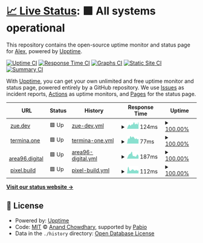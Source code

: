 # [📈 Live Status](https://zuedev.github.io/my-upptime): <!--live status--> **🟩 All systems operational**

This repository contains the open-source uptime monitor and status page for [Alex](zue.dev), powered by [Upptime](https://github.com/upptime/upptime).

[![Uptime CI](https://github.com/zuedev/my-upptime/workflows/Uptime%20CI/badge.svg)](https://github.com/zuedev/my-upptime/actions?query=workflow%3A%22Uptime+CI%22)
[![Response Time CI](https://github.com/zuedev/my-upptime/workflows/Response%20Time%20CI/badge.svg)](https://github.com/zuedev/my-upptime/actions?query=workflow%3A%22Response+Time+CI%22)
[![Graphs CI](https://github.com/zuedev/my-upptime/workflows/Graphs%20CI/badge.svg)](https://github.com/zuedev/my-upptime/actions?query=workflow%3A%22Graphs+CI%22)
[![Static Site CI](https://github.com/zuedev/my-upptime/workflows/Static%20Site%20CI/badge.svg)](https://github.com/zuedev/my-upptime/actions?query=workflow%3A%22Static+Site+CI%22)
[![Summary CI](https://github.com/zuedev/my-upptime/workflows/Summary%20CI/badge.svg)](https://github.com/zuedev/my-upptime/actions?query=workflow%3A%22Summary+CI%22)

With [Upptime](https://upptime.js.org), you can get your own unlimited and free uptime monitor and status page, powered entirely by a GitHub repository. We use [Issues](https://github.com/zuedev/my-upptime/issues) as incident reports, [Actions](https://github.com/zuedev/my-upptime/actions) as uptime monitors, and [Pages](https://zuedev.github.io/my-upptime) for the status page.

<!--start: status pages-->
<!-- This summary is generated by Upptime (https://github.com/upptime/upptime) -->
<!-- Do not edit this manually, your changes will be overwritten -->
<!-- prettier-ignore -->
| URL | Status | History | Response Time | Uptime |
| --- | ------ | ------- | ------------- | ------ |
| <img alt="" src="https://icons.duckduckgo.com/ip3/zue.dev.ico" height="13"> [zue.dev](https://zue.dev) | 🟩 Up | [zue-dev.yml](https://github.com/zuedev/my-upptime/commits/HEAD/history/zue-dev.yml) | <details><summary><img alt="Response time graph" src="./graphs/zue-dev/response-time-week.png" height="20"> 124ms</summary><br><a href="https://zuedev.github.io/my-upptime/history/zue-dev"><img alt="Response time 124" src="https://img.shields.io/endpoint?url=https%3A%2F%2Fraw.githubusercontent.com%2Fzuedev%2Fmy-upptime%2FHEAD%2Fapi%2Fzue-dev%2Fresponse-time.json"></a><br><a href="https://zuedev.github.io/my-upptime/history/zue-dev"><img alt="24-hour response time 171" src="https://img.shields.io/endpoint?url=https%3A%2F%2Fraw.githubusercontent.com%2Fzuedev%2Fmy-upptime%2FHEAD%2Fapi%2Fzue-dev%2Fresponse-time-day.json"></a><br><a href="https://zuedev.github.io/my-upptime/history/zue-dev"><img alt="7-day response time 124" src="https://img.shields.io/endpoint?url=https%3A%2F%2Fraw.githubusercontent.com%2Fzuedev%2Fmy-upptime%2FHEAD%2Fapi%2Fzue-dev%2Fresponse-time-week.json"></a><br><a href="https://zuedev.github.io/my-upptime/history/zue-dev"><img alt="30-day response time 124" src="https://img.shields.io/endpoint?url=https%3A%2F%2Fraw.githubusercontent.com%2Fzuedev%2Fmy-upptime%2FHEAD%2Fapi%2Fzue-dev%2Fresponse-time-month.json"></a><br><a href="https://zuedev.github.io/my-upptime/history/zue-dev"><img alt="1-year response time 124" src="https://img.shields.io/endpoint?url=https%3A%2F%2Fraw.githubusercontent.com%2Fzuedev%2Fmy-upptime%2FHEAD%2Fapi%2Fzue-dev%2Fresponse-time-year.json"></a></details> | <details><summary><a href="https://zuedev.github.io/my-upptime/history/zue-dev">100.00%</a></summary><a href="https://zuedev.github.io/my-upptime/history/zue-dev"><img alt="All-time uptime 100.00%" src="https://img.shields.io/endpoint?url=https%3A%2F%2Fraw.githubusercontent.com%2Fzuedev%2Fmy-upptime%2FHEAD%2Fapi%2Fzue-dev%2Fuptime.json"></a><br><a href="https://zuedev.github.io/my-upptime/history/zue-dev"><img alt="24-hour uptime 100.00%" src="https://img.shields.io/endpoint?url=https%3A%2F%2Fraw.githubusercontent.com%2Fzuedev%2Fmy-upptime%2FHEAD%2Fapi%2Fzue-dev%2Fuptime-day.json"></a><br><a href="https://zuedev.github.io/my-upptime/history/zue-dev"><img alt="7-day uptime 100.00%" src="https://img.shields.io/endpoint?url=https%3A%2F%2Fraw.githubusercontent.com%2Fzuedev%2Fmy-upptime%2FHEAD%2Fapi%2Fzue-dev%2Fuptime-week.json"></a><br><a href="https://zuedev.github.io/my-upptime/history/zue-dev"><img alt="30-day uptime 100.00%" src="https://img.shields.io/endpoint?url=https%3A%2F%2Fraw.githubusercontent.com%2Fzuedev%2Fmy-upptime%2FHEAD%2Fapi%2Fzue-dev%2Fuptime-month.json"></a><br><a href="https://zuedev.github.io/my-upptime/history/zue-dev"><img alt="1-year uptime 100.00%" src="https://img.shields.io/endpoint?url=https%3A%2F%2Fraw.githubusercontent.com%2Fzuedev%2Fmy-upptime%2FHEAD%2Fapi%2Fzue-dev%2Fuptime-year.json"></a></details>
| <img alt="" src="https://icons.duckduckgo.com/ip3/termina.one.ico" height="13"> [termina.one](https://termina.one) | 🟩 Up | [termina-one.yml](https://github.com/zuedev/my-upptime/commits/HEAD/history/termina-one.yml) | <details><summary><img alt="Response time graph" src="./graphs/termina-one/response-time-week.png" height="20"> 77ms</summary><br><a href="https://zuedev.github.io/my-upptime/history/termina-one"><img alt="Response time 77" src="https://img.shields.io/endpoint?url=https%3A%2F%2Fraw.githubusercontent.com%2Fzuedev%2Fmy-upptime%2FHEAD%2Fapi%2Ftermina-one%2Fresponse-time.json"></a><br><a href="https://zuedev.github.io/my-upptime/history/termina-one"><img alt="24-hour response time 127" src="https://img.shields.io/endpoint?url=https%3A%2F%2Fraw.githubusercontent.com%2Fzuedev%2Fmy-upptime%2FHEAD%2Fapi%2Ftermina-one%2Fresponse-time-day.json"></a><br><a href="https://zuedev.github.io/my-upptime/history/termina-one"><img alt="7-day response time 77" src="https://img.shields.io/endpoint?url=https%3A%2F%2Fraw.githubusercontent.com%2Fzuedev%2Fmy-upptime%2FHEAD%2Fapi%2Ftermina-one%2Fresponse-time-week.json"></a><br><a href="https://zuedev.github.io/my-upptime/history/termina-one"><img alt="30-day response time 77" src="https://img.shields.io/endpoint?url=https%3A%2F%2Fraw.githubusercontent.com%2Fzuedev%2Fmy-upptime%2FHEAD%2Fapi%2Ftermina-one%2Fresponse-time-month.json"></a><br><a href="https://zuedev.github.io/my-upptime/history/termina-one"><img alt="1-year response time 77" src="https://img.shields.io/endpoint?url=https%3A%2F%2Fraw.githubusercontent.com%2Fzuedev%2Fmy-upptime%2FHEAD%2Fapi%2Ftermina-one%2Fresponse-time-year.json"></a></details> | <details><summary><a href="https://zuedev.github.io/my-upptime/history/termina-one">100.00%</a></summary><a href="https://zuedev.github.io/my-upptime/history/termina-one"><img alt="All-time uptime 100.00%" src="https://img.shields.io/endpoint?url=https%3A%2F%2Fraw.githubusercontent.com%2Fzuedev%2Fmy-upptime%2FHEAD%2Fapi%2Ftermina-one%2Fuptime.json"></a><br><a href="https://zuedev.github.io/my-upptime/history/termina-one"><img alt="24-hour uptime 100.00%" src="https://img.shields.io/endpoint?url=https%3A%2F%2Fraw.githubusercontent.com%2Fzuedev%2Fmy-upptime%2FHEAD%2Fapi%2Ftermina-one%2Fuptime-day.json"></a><br><a href="https://zuedev.github.io/my-upptime/history/termina-one"><img alt="7-day uptime 100.00%" src="https://img.shields.io/endpoint?url=https%3A%2F%2Fraw.githubusercontent.com%2Fzuedev%2Fmy-upptime%2FHEAD%2Fapi%2Ftermina-one%2Fuptime-week.json"></a><br><a href="https://zuedev.github.io/my-upptime/history/termina-one"><img alt="30-day uptime 100.00%" src="https://img.shields.io/endpoint?url=https%3A%2F%2Fraw.githubusercontent.com%2Fzuedev%2Fmy-upptime%2FHEAD%2Fapi%2Ftermina-one%2Fuptime-month.json"></a><br><a href="https://zuedev.github.io/my-upptime/history/termina-one"><img alt="1-year uptime 100.00%" src="https://img.shields.io/endpoint?url=https%3A%2F%2Fraw.githubusercontent.com%2Fzuedev%2Fmy-upptime%2FHEAD%2Fapi%2Ftermina-one%2Fuptime-year.json"></a></details>
| <img alt="" src="https://icons.duckduckgo.com/ip3/area96.digital.ico" height="13"> [area96.digital](https://area96.digital) | 🟩 Up | [area96-digital.yml](https://github.com/zuedev/my-upptime/commits/HEAD/history/area96-digital.yml) | <details><summary><img alt="Response time graph" src="./graphs/area96-digital/response-time-week.png" height="20"> 187ms</summary><br><a href="https://zuedev.github.io/my-upptime/history/area96-digital"><img alt="Response time 187" src="https://img.shields.io/endpoint?url=https%3A%2F%2Fraw.githubusercontent.com%2Fzuedev%2Fmy-upptime%2FHEAD%2Fapi%2Farea96-digital%2Fresponse-time.json"></a><br><a href="https://zuedev.github.io/my-upptime/history/area96-digital"><img alt="24-hour response time 139" src="https://img.shields.io/endpoint?url=https%3A%2F%2Fraw.githubusercontent.com%2Fzuedev%2Fmy-upptime%2FHEAD%2Fapi%2Farea96-digital%2Fresponse-time-day.json"></a><br><a href="https://zuedev.github.io/my-upptime/history/area96-digital"><img alt="7-day response time 187" src="https://img.shields.io/endpoint?url=https%3A%2F%2Fraw.githubusercontent.com%2Fzuedev%2Fmy-upptime%2FHEAD%2Fapi%2Farea96-digital%2Fresponse-time-week.json"></a><br><a href="https://zuedev.github.io/my-upptime/history/area96-digital"><img alt="30-day response time 187" src="https://img.shields.io/endpoint?url=https%3A%2F%2Fraw.githubusercontent.com%2Fzuedev%2Fmy-upptime%2FHEAD%2Fapi%2Farea96-digital%2Fresponse-time-month.json"></a><br><a href="https://zuedev.github.io/my-upptime/history/area96-digital"><img alt="1-year response time 187" src="https://img.shields.io/endpoint?url=https%3A%2F%2Fraw.githubusercontent.com%2Fzuedev%2Fmy-upptime%2FHEAD%2Fapi%2Farea96-digital%2Fresponse-time-year.json"></a></details> | <details><summary><a href="https://zuedev.github.io/my-upptime/history/area96-digital">100.00%</a></summary><a href="https://zuedev.github.io/my-upptime/history/area96-digital"><img alt="All-time uptime 100.00%" src="https://img.shields.io/endpoint?url=https%3A%2F%2Fraw.githubusercontent.com%2Fzuedev%2Fmy-upptime%2FHEAD%2Fapi%2Farea96-digital%2Fuptime.json"></a><br><a href="https://zuedev.github.io/my-upptime/history/area96-digital"><img alt="24-hour uptime 100.00%" src="https://img.shields.io/endpoint?url=https%3A%2F%2Fraw.githubusercontent.com%2Fzuedev%2Fmy-upptime%2FHEAD%2Fapi%2Farea96-digital%2Fuptime-day.json"></a><br><a href="https://zuedev.github.io/my-upptime/history/area96-digital"><img alt="7-day uptime 100.00%" src="https://img.shields.io/endpoint?url=https%3A%2F%2Fraw.githubusercontent.com%2Fzuedev%2Fmy-upptime%2FHEAD%2Fapi%2Farea96-digital%2Fuptime-week.json"></a><br><a href="https://zuedev.github.io/my-upptime/history/area96-digital"><img alt="30-day uptime 100.00%" src="https://img.shields.io/endpoint?url=https%3A%2F%2Fraw.githubusercontent.com%2Fzuedev%2Fmy-upptime%2FHEAD%2Fapi%2Farea96-digital%2Fuptime-month.json"></a><br><a href="https://zuedev.github.io/my-upptime/history/area96-digital"><img alt="1-year uptime 100.00%" src="https://img.shields.io/endpoint?url=https%3A%2F%2Fraw.githubusercontent.com%2Fzuedev%2Fmy-upptime%2FHEAD%2Fapi%2Farea96-digital%2Fuptime-year.json"></a></details>
| <img alt="" src="https://icons.duckduckgo.com/ip3/pixel.build.ico" height="13"> [pixel.build](https://pixel.build) | 🟩 Up | [pixel-build.yml](https://github.com/zuedev/my-upptime/commits/HEAD/history/pixel-build.yml) | <details><summary><img alt="Response time graph" src="./graphs/pixel-build/response-time-week.png" height="20"> 112ms</summary><br><a href="https://zuedev.github.io/my-upptime/history/pixel-build"><img alt="Response time 112" src="https://img.shields.io/endpoint?url=https%3A%2F%2Fraw.githubusercontent.com%2Fzuedev%2Fmy-upptime%2FHEAD%2Fapi%2Fpixel-build%2Fresponse-time.json"></a><br><a href="https://zuedev.github.io/my-upptime/history/pixel-build"><img alt="24-hour response time 92" src="https://img.shields.io/endpoint?url=https%3A%2F%2Fraw.githubusercontent.com%2Fzuedev%2Fmy-upptime%2FHEAD%2Fapi%2Fpixel-build%2Fresponse-time-day.json"></a><br><a href="https://zuedev.github.io/my-upptime/history/pixel-build"><img alt="7-day response time 112" src="https://img.shields.io/endpoint?url=https%3A%2F%2Fraw.githubusercontent.com%2Fzuedev%2Fmy-upptime%2FHEAD%2Fapi%2Fpixel-build%2Fresponse-time-week.json"></a><br><a href="https://zuedev.github.io/my-upptime/history/pixel-build"><img alt="30-day response time 112" src="https://img.shields.io/endpoint?url=https%3A%2F%2Fraw.githubusercontent.com%2Fzuedev%2Fmy-upptime%2FHEAD%2Fapi%2Fpixel-build%2Fresponse-time-month.json"></a><br><a href="https://zuedev.github.io/my-upptime/history/pixel-build"><img alt="1-year response time 112" src="https://img.shields.io/endpoint?url=https%3A%2F%2Fraw.githubusercontent.com%2Fzuedev%2Fmy-upptime%2FHEAD%2Fapi%2Fpixel-build%2Fresponse-time-year.json"></a></details> | <details><summary><a href="https://zuedev.github.io/my-upptime/history/pixel-build">100.00%</a></summary><a href="https://zuedev.github.io/my-upptime/history/pixel-build"><img alt="All-time uptime 100.00%" src="https://img.shields.io/endpoint?url=https%3A%2F%2Fraw.githubusercontent.com%2Fzuedev%2Fmy-upptime%2FHEAD%2Fapi%2Fpixel-build%2Fuptime.json"></a><br><a href="https://zuedev.github.io/my-upptime/history/pixel-build"><img alt="24-hour uptime 100.00%" src="https://img.shields.io/endpoint?url=https%3A%2F%2Fraw.githubusercontent.com%2Fzuedev%2Fmy-upptime%2FHEAD%2Fapi%2Fpixel-build%2Fuptime-day.json"></a><br><a href="https://zuedev.github.io/my-upptime/history/pixel-build"><img alt="7-day uptime 100.00%" src="https://img.shields.io/endpoint?url=https%3A%2F%2Fraw.githubusercontent.com%2Fzuedev%2Fmy-upptime%2FHEAD%2Fapi%2Fpixel-build%2Fuptime-week.json"></a><br><a href="https://zuedev.github.io/my-upptime/history/pixel-build"><img alt="30-day uptime 100.00%" src="https://img.shields.io/endpoint?url=https%3A%2F%2Fraw.githubusercontent.com%2Fzuedev%2Fmy-upptime%2FHEAD%2Fapi%2Fpixel-build%2Fuptime-month.json"></a><br><a href="https://zuedev.github.io/my-upptime/history/pixel-build"><img alt="1-year uptime 100.00%" src="https://img.shields.io/endpoint?url=https%3A%2F%2Fraw.githubusercontent.com%2Fzuedev%2Fmy-upptime%2FHEAD%2Fapi%2Fpixel-build%2Fuptime-year.json"></a></details>

<!--end: status pages-->

[**Visit our status website →**](https://zuedev.github.io/my-upptime)

## 📄 License

- Powered by: [Upptime](https://github.com/upptime/upptime)
- Code: [MIT](./LICENSE) © [Anand Chowdhary](https://anandchowdhary.com), supported by [Pabio](https://pabio.com)
- Data in the `./history` directory: [Open Database License](https://opendatacommons.org/licenses/odbl/1-0/)
